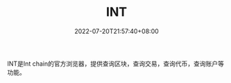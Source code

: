 ﻿---
weight: 
title: "INT"
description: "INT是Int chain的官方浏览器，提供查询区块，查询交易，查询代币，查询账户等功能"
date: 2022-07-20T21:57:40+08:00
lastmod: 2022-07-20T16:45:40+08:00
draft: false
authors: ["浮尘"]
featuredImage: "int.png"
link: "https://explorer.intchain.io/"
tags: ["区块链浏览器","INT"]
categories: ["navigation"]
navigation: ["区块链浏览器"]
lightgallery: true
toc: true
pinned: false
recommend: false
recommend1: false
---
INT是Int chain的官方浏览器，提供查询区块，查询交易，查询代币，查询账户等功能。
